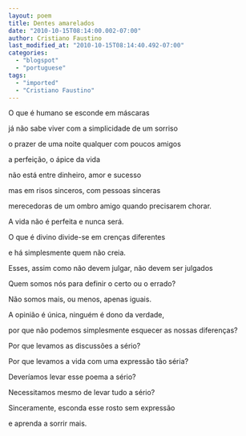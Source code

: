 ```yaml
---
layout: poem
title: Dentes amarelados
date: "2010-10-15T08:14:00.002-07:00"
author: Cristiano Faustino
last_modified_at: "2010-10-15T08:14:40.492-07:00"
categories:
  - "blogspot"
  - "portuguese"
tags:
  - "imported"
  - "Cristiano Faustino"
---
```


O que é humano se esconde em máscaras

já não sabe viver com a simplicidade de um sorriso

o prazer de uma noite qualquer com poucos amigos

a perfeição, o ápice da vida

não está entre dinheiro, amor e sucesso

mas em risos sinceros, com pessoas sinceras

merecedoras de um ombro amigo quando precisarem chorar.

A vida não é perfeita e nunca será.

O que é divino divide-se em crenças diferentes

e há simplesmente quem não creia.

Esses, assim como não devem julgar, não devem ser julgados

Quem somos nós para definir o certo ou o errado?

Não somos mais, ou menos, apenas iguais.

A opinião é única, ninguém é dono da verdade,

por que não podemos simplesmente esquecer as nossas diferenças?

Por que levamos as discussões a sério?

Por que levamos a vida com uma expressão tão séria?

Deveríamos levar esse poema a sério?

Necessitamos mesmo de levar tudo a sério?

Sinceramente, esconda esse rosto sem expressão

e aprenda a sorrir mais.